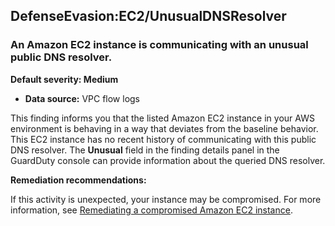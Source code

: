 DefenseEvasion:EC2/UnusualDNSResolver
-------------------------------------


### An Amazon EC2 instance is communicating with an unusual public DNS resolver.


**Default severity: Medium**


 * **Data source:** VPC flow logs

This finding informs you that the listed Amazon EC2 instance in your AWS environment is behaving in a way that deviates from the baseline behavior. This EC2 instance has no recent history of communicating with this public DNS resolver. The **Unusual** field in the finding details panel in the GuardDuty console can provide information about the queried DNS resolver.


**Remediation recommendations:**


If this activity is unexpected, your instance may be compromised. For more information, see [Remediating a compromised Amazon EC2 instance](https://docs.aws.amazon.com/guardduty/latest/ug/guardduty_remediate.html#compromised-ec2).

